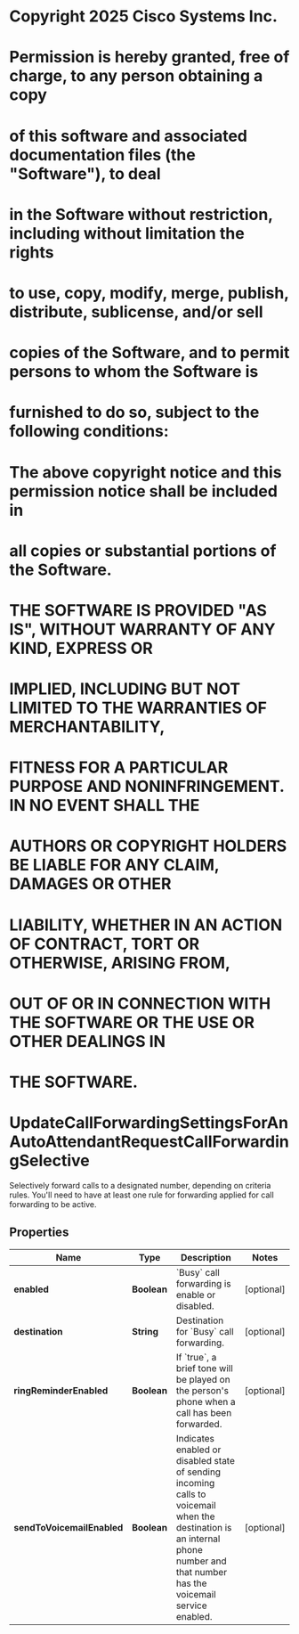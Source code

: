 <!--  Copyright 2025 Cisco Systems Inc.

Permission is hereby granted, free of charge, to any person obtaining a copy
of this software and associated documentation files (the "Software"), to deal
in the Software without restriction, including without limitation the rights
to use, copy, modify, merge, publish, distribute, sublicense, and/or sell
copies of the Software, and to permit persons to whom the Software is
furnished to do so, subject to the following conditions:

The above copyright notice and this permission notice shall be included in
all copies or substantial portions of the Software.

THE SOFTWARE IS PROVIDED "AS IS", WITHOUT WARRANTY OF ANY KIND, EXPRESS OR
IMPLIED, INCLUDING BUT NOT LIMITED TO THE WARRANTIES OF MERCHANTABILITY,
FITNESS FOR A PARTICULAR PURPOSE AND NONINFRINGEMENT. IN NO EVENT SHALL THE
AUTHORS OR COPYRIGHT HOLDERS BE LIABLE FOR ANY CLAIM, DAMAGES OR OTHER
LIABILITY, WHETHER IN AN ACTION OF CONTRACT, TORT OR OTHERWISE, ARISING FROM,
OUT OF OR IN CONNECTION WITH THE SOFTWARE OR THE USE OR OTHER DEALINGS IN
THE SOFTWARE.-->
# Copyright 2025 Cisco Systems Inc.
#
# Permission is hereby granted, free of charge, to any person obtaining a copy
# of this software and associated documentation files (the "Software"), to deal
# in the Software without restriction, including without limitation the rights
# to use, copy, modify, merge, publish, distribute, sublicense, and/or sell
# copies of the Software, and to permit persons to whom the Software is
# furnished to do so, subject to the following conditions:
#
# The above copyright notice and this permission notice shall be included in
# all copies or substantial portions of the Software.
#
# THE SOFTWARE IS PROVIDED "AS IS", WITHOUT WARRANTY OF ANY KIND, EXPRESS OR
# IMPLIED, INCLUDING BUT NOT LIMITED TO THE WARRANTIES OF MERCHANTABILITY,
# FITNESS FOR A PARTICULAR PURPOSE AND NONINFRINGEMENT. IN NO EVENT SHALL THE
# AUTHORS OR COPYRIGHT HOLDERS BE LIABLE FOR ANY CLAIM, DAMAGES OR OTHER
# LIABILITY, WHETHER IN AN ACTION OF CONTRACT, TORT OR OTHERWISE, ARISING FROM,
# OUT OF OR IN CONNECTION WITH THE SOFTWARE OR THE USE OR OTHER DEALINGS IN
# THE SOFTWARE.



# UpdateCallForwardingSettingsForAnAutoAttendantRequestCallForwardingSelective

Selectively forward calls to a designated number, depending on criteria rules. You'll need to have at least one rule for forwarding applied for call forwarding to be active.

## Properties

| Name | Type | Description | Notes |
|------------ | ------------- | ------------- | -------------|
|**enabled** | **Boolean** | &#x60;Busy&#x60; call forwarding is enable or disabled. |  [optional] |
|**destination** | **String** | Destination for &#x60;Busy&#x60; call forwarding. |  [optional] |
|**ringReminderEnabled** | **Boolean** | If &#x60;true&#x60;, a brief tone will be played on the person&#39;s phone when a call has been forwarded. |  [optional] |
|**sendToVoicemailEnabled** | **Boolean** | Indicates enabled or disabled state of sending incoming calls to voicemail when the destination is an internal phone number and that number has the voicemail service enabled. |  [optional] |



